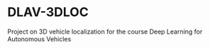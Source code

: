 # DLAV-3DLOC
Project on 3D vehicle localization for the course Deep Learning for Autonomous Vehicles 
